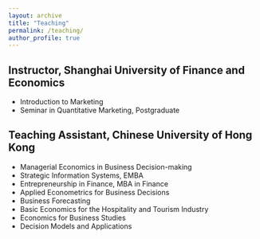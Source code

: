 ```yaml
---
layout: archive
title: "Teaching"
permalink: /teaching/
author_profile: true
---
```


## Instructor, Shanghai University of Finance and Economics
- Introduction to Marketing  
- Seminar in Quantitative Marketing, Postgraduate  

## Teaching Assistant, Chinese University of Hong Kong
- Managerial Economics in Business Decision-making  
- Strategic Information Systems, EMBA  
- Entrepreneurship in Finance, MBA in Finance  
- Applied Econometrics for Business Decisions  
- Business Forecasting  
- Basic Economics for the Hospitality and Tourism Industry  
- Economics for Business Studies  
- Decision Models and Applications  



